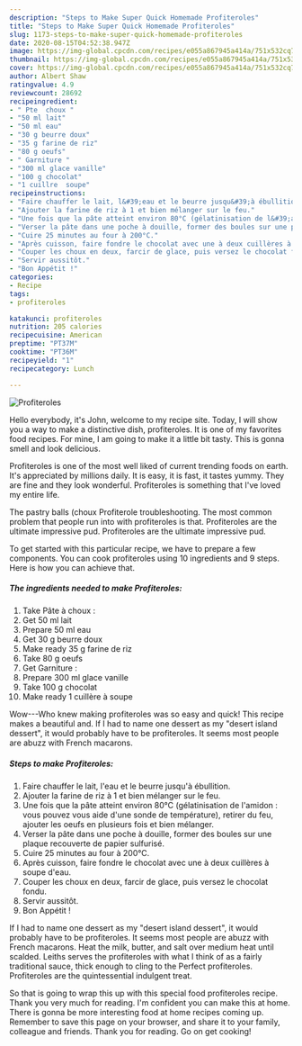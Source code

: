 ```yaml
---
description: "Steps to Make Super Quick Homemade Profiteroles"
title: "Steps to Make Super Quick Homemade Profiteroles"
slug: 1173-steps-to-make-super-quick-homemade-profiteroles
date: 2020-08-15T04:52:38.947Z
image: https://img-global.cpcdn.com/recipes/e055a867945a414a/751x532cq70/profiteroles-photo-principale-de-la-recette.jpg
thumbnail: https://img-global.cpcdn.com/recipes/e055a867945a414a/751x532cq70/profiteroles-photo-principale-de-la-recette.jpg
cover: https://img-global.cpcdn.com/recipes/e055a867945a414a/751x532cq70/profiteroles-photo-principale-de-la-recette.jpg
author: Albert Shaw
ratingvalue: 4.9
reviewcount: 28692
recipeingredient:
- " Pte  choux "
- "50 ml lait"
- "50 ml eau"
- "30 g beurre doux"
- "35 g farine de riz"
- "80 g oeufs"
- " Garniture "
- "300 ml glace vanille"
- "100 g chocolat"
- "1 cuillre  soupe"
recipeinstructions:
- "Faire chauffer le lait, l&#39;eau et le beurre jusqu&#39;à ébullition."
- "Ajouter la farine de riz à 1 et bien mélanger sur le feu."
- "Une fois que la pâte atteint environ 80°C (gélatinisation de l&#39;amidon : vous pouvez vous aide d&#39;une sonde de température), retirer du feu, ajouter les oeufs en plusieurs fois et bien mélanger."
- "Verser la pâte dans une poche à douille, former des boules sur une plaque recouverte de papier sulfurisé."
- "Cuire 25 minutes au four à 200°C."
- "Après cuisson, faire fondre le chocolat avec une à deux cuillères à soupe d&#39;eau."
- "Couper les choux en deux, farcir de glace, puis versez le chocolat fondu."
- "Servir aussitôt."
- "Bon Appétit !"
categories:
- Recipe
tags:
- profiteroles

katakunci: profiteroles 
nutrition: 205 calories
recipecuisine: American
preptime: "PT37M"
cooktime: "PT36M"
recipeyield: "1"
recipecategory: Lunch

---
```



![Profiteroles](https://img-global.cpcdn.com/recipes/e055a867945a414a/751x532cq70/profiteroles-photo-principale-de-la-recette.jpg)

Hello everybody, it's John, welcome to my recipe site. Today, I will show you a way to make a distinctive dish, profiteroles. It is one of my favorites food recipes. For mine, I am going to make it a little bit tasty. This is gonna smell and look delicious.

Profiteroles is one of the most well liked of current trending foods on earth. It's appreciated by millions daily. It is easy, it is fast, it tastes yummy. They are fine and they look wonderful. Profiteroles is something that I've loved my entire life.

The pastry balls (choux Profiterole troubleshooting. The most common problem that people run into with profiteroles is that. Profiteroles are the ultimate impressive pud. Profiteroles are the ultimate impressive pud.


To get started with this particular recipe, we have to prepare a few components. You can cook profiteroles using 10 ingredients and 9 steps. Here is how you can achieve that.

<!--inarticleads1-->

##### The ingredients needed to make Profiteroles:

1. Take  Pâte à choux :
1. Get 50 ml lait
1. Prepare 50 ml eau
1. Get 30 g beurre doux
1. Make ready 35 g farine de riz
1. Take 80 g oeufs
1. Get  Garniture :
1. Prepare 300 ml glace vanille
1. Take 100 g chocolat
1. Make ready 1 cuillère à soupe


Wow---Who knew making profiteroles was so easy and quick! This recipe makes a beautiful and. If I had to name one dessert as my &#34;desert island dessert&#34;, it would probably have to be profiteroles. It seems most people are abuzz with French macarons. 

<!--inarticleads2-->

##### Steps to make Profiteroles:

1. Faire chauffer le lait, l&#39;eau et le beurre jusqu&#39;à ébullition.
1. Ajouter la farine de riz à 1 et bien mélanger sur le feu.
1. Une fois que la pâte atteint environ 80°C (gélatinisation de l&#39;amidon : vous pouvez vous aide d&#39;une sonde de température), retirer du feu, ajouter les oeufs en plusieurs fois et bien mélanger.
1. Verser la pâte dans une poche à douille, former des boules sur une plaque recouverte de papier sulfurisé.
1. Cuire 25 minutes au four à 200°C.
1. Après cuisson, faire fondre le chocolat avec une à deux cuillères à soupe d&#39;eau.
1. Couper les choux en deux, farcir de glace, puis versez le chocolat fondu.
1. Servir aussitôt.
1. Bon Appétit !


If I had to name one dessert as my &#34;desert island dessert&#34;, it would probably have to be profiteroles. It seems most people are abuzz with French macarons. Heat the milk, butter, and salt over medium heat until scalded. Leiths serves the profiteroles with what I think of as a fairly traditional sauce, thick enough to cling to the Perfect profiteroles. Profiteroles are the quintessential indulgent treat. 

So that is going to wrap this up with this special food profiteroles recipe. Thank you very much for reading. I'm confident you can make this at home. There is gonna be more interesting food at home recipes coming up. Remember to save this page on your browser, and share it to your family, colleague and friends. Thank you for reading. Go on get cooking!
